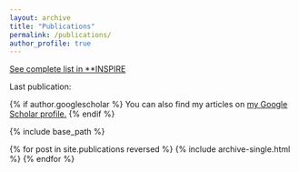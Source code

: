 ```yaml
---
layout: archive
title: "Publications"
permalink: /publications/
author_profile: true
---
```



[See complete list in **INSPIRE](http://inspirehep.net/author/profile/A.Celis.1)



<p>Last publication:</p>

{% if author.googlescholar %}
  You can also find my articles on <u><a href="{{author.googlescholar}}">my Google Scholar profile</a>.</u>
{% endif %}

{% include base_path %}

{% for post in site.publications reversed %}
  {% include archive-single.html %}
{% endfor %}





